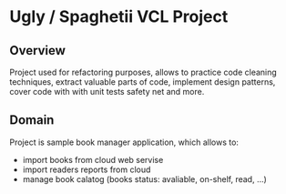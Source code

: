 ﻿# Ugly / Spaghetii VCL Project

## Overview

Project used for refactoring purposes, allows to practice code cleaning techniques, extract valuable parts of code, implement design patterns, cover code with with unit tests safety net and more.

## Domain

Project is sample book manager application, which allows to:
* import books from cloud web servise
* import readers reports from cloud
* manage book calatog (books status: avaliable, on-shelf, read, ...)
